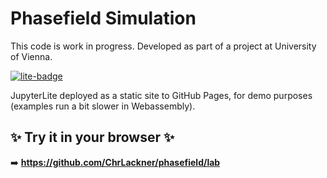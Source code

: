 # Phasefield Simulation

This code is work in progress. Developed as part of a project at University of Vienna.

[![lite-badge](https://jupyterlite.rtfd.io/en/latest/_static/badge.svg)](https://github.com/ChrLackner/phasefield/lab)

JupyterLite deployed as a static site to GitHub Pages, for demo purposes (examples run a bit slower in Webassembly).

## ✨ Try it in your browser ✨

➡️ **https://github.com/ChrLackner/phasefield/lab**
